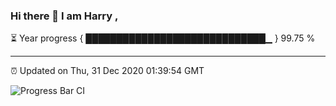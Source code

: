 ### Hi there 👋 I am Harry , 

⏳ Year progress { █████████████████████████████▁ } 99.75 %

---

⏰ Updated on Thu, 31 Dec 2020 01:39:54 GMT

![Progress Bar CI](https://github.com/duykhang68/duykhang68/workflows/Progress%20Bar%20CI/badge.svg)
